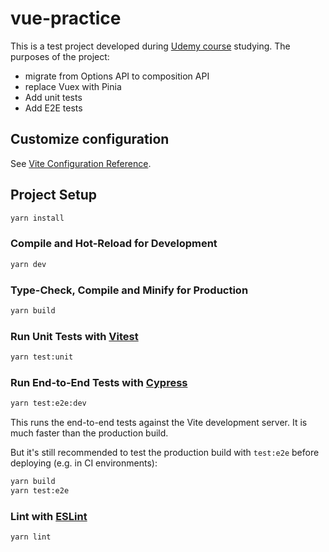 # vue-practice

This is a test project developed during [Udemy course](https://www.udemy.com/share/101WAS3@cI3MPbLP_YHAhdISpm4VLAkX81v6fdaV8P6IYDI54IDaXi1QLk515CqRGv6sCs4T/) studying.
The purposes of the project:
 - migrate from Options API to composition API
 - replace Vuex with Pinia
 - Add unit tests
 - Add E2E tests

## Customize configuration

See [Vite Configuration Reference](https://vitejs.dev/config/).

## Project Setup

```sh
yarn install
```

### Compile and Hot-Reload for Development

```sh
yarn dev
```

### Type-Check, Compile and Minify for Production

```sh
yarn build
```

### Run Unit Tests with [Vitest](https://vitest.dev/)

```sh
yarn test:unit
```

### Run End-to-End Tests with [Cypress](https://www.cypress.io/)

```sh
yarn test:e2e:dev
```

This runs the end-to-end tests against the Vite development server.
It is much faster than the production build.

But it's still recommended to test the production build with `test:e2e` before deploying (e.g. in CI environments):

```sh
yarn build
yarn test:e2e
```

### Lint with [ESLint](https://eslint.org/)

```sh
yarn lint
```
